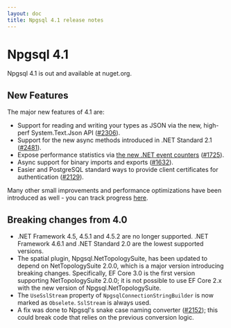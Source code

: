 ```yaml
---
layout: doc
title: Npgsql 4.1 release notes
---
```


# Npgsql 4.1

Npgsql 4.1 is out and available at nuget.org.

## New Features

The major new features of 4.1 are:

* Support for reading and writing your types as JSON via the new, high-perf System.Text.Json API ([#2306](https://github.com/npgsql/npgsql/issues/2306)).
* Support for the new async methods introduced in .NET Standard 2.1 ([#2481](https://github.com/npgsql/npgsql/issues/2481)).
* Expose performance statistics via [the new .NET event counters](https://devblogs.microsoft.com/dotnet/introducing-diagnostics-improvements-in-net-core-3-0/) ([#1725](https://github.com/npgsql/npgsql/issues/1725)).
* Async support for binary imports and exports ([#1632](https://github.com/npgsql/npgsql/issues/1632)).
* Easier and PostgreSQL standard ways to provide client certificates for authentication ([#2129](https://github.com/npgsql/npgsql/issues/2129)).

Many other small improvements and performance optimizations have been introduced as well - you can track progress [here](https://github.com/npgsql/npgsql/issues?utf8=%E2%9C%93&q=milestone%3A4.1.0).

## Breaking changes from 4.0

* .NET Framework 4.5, 4.5.1 and 4.5.2 are no longer supported. .NET Framework 4.6.1 and .NET Standard 2.0 are the lowest supported versions. 
* The spatial plugin, Npgsql.NetTopologySuite, has been updated to depend on NetTopologySuite 2.0.0, which is a major version introducing breaking changes. Specifically, EF Core 3.0 is the first version supporting NetTopologySuite 2.0.0; it is not possible to use EF Core 2.x with the new version of Npgsql.NetTopologySuite.
* The `UseSslStream` property of `NpgsqlConnectionStringBuilder` is now marked as `Obselete`. `SslStream` is always used.
* A fix was done to Npgsql's snake case naming converter ([#2152](https://github.com/npgsql/npgsql/issues/2152)); this could break code that relies on the previous conversion logic.
